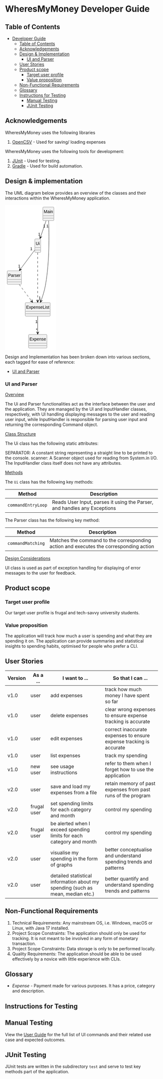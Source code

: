 # WheresMyMoney Developer Guide


## Table of Contents
- [Developer Guide](#wheresmymoney-developer-guide)
    - [Table of Contents](#table-of-contents)
    - [Acknowledgements](#acknowledgements)
    - [Design \& Implementation](#design--implementation)
        - [UI and Parser](#ui-and-parser)
    - [User Stories](#user-stories)
    - [Product scope](#product-scope)
        - [Target user profile](#target-user-profile)
        - [Value proposition](#value-proposition)
    - [Non-Functional Requirements](#non-functional-requirements)
    - [Glossary](#glossary)
    - [Instructions for Testing](#instructions-for-testing)
        - [Manual Testing](#manual-testing)
        - [JUnit Testing](#junit-testing)

<div style="page-break-after: always;"></div>

## Acknowledgements

WheresMyMoney uses the following libraries

1. [OpenCSV](https://opencsv.sourceforge.net/) - Used for saving/ loading expenses

WheresMyMoney uses the following tools for development:

1. [JUnit](https://junit.org/junit5/) - Used for testing.
2. [Gradle](https://gradle.org/) - Used for build automation.

## Design & implementation

The UML diagram below provides an overview of the classes and their interactions within the WheresMyMoney application.

<svg xmlns="http://www.w3.org/2000/svg" xmlns:xlink="http://www.w3.org/1999/xlink" contentStyleType="text/css" height="478px" preserveAspectRatio="none" style="width:167px;height:478px;background:#FFFFFF;" version="1.1" viewBox="0 0 167 478" width="167px" zoomAndPan="magnify"><defs/><g><!--class Main--><g id="elem_Main"><rect codeLine="4" fill="#F1F1F1" height="44.6211" id="Main" rx="2.5" ry="2.5" style="stroke:#181818;stroke-width:0.5;" width="36.3447" x="124.5" y="7"/><text fill="#000000" font-family="sans-serif" font-size="14" lengthAdjust="spacing" textLength="30.3447" x="127.5" y="27.1074">Main</text><line style="stroke:#181818;stroke-width:0.5;" x1="125.5" x2="159.8447" y1="35.6211" y2="35.6211"/><line style="stroke:#181818;stroke-width:0.5;" x1="125.5" x2="159.8447" y1="43.6211" y2="43.6211"/></g><!--class Parser--><g id="elem_Parser"><rect codeLine="5" fill="#F1F1F1" height="44.6211" id="Parser" rx="2.5" ry="2.5" style="stroke:#181818;stroke-width:0.5;" width="47.2344" x="7" y="217"/><text fill="#000000" font-family="sans-serif" font-size="14" lengthAdjust="spacing" textLength="41.2344" x="10" y="237.1074">Parser</text><line style="stroke:#181818;stroke-width:0.5;" x1="8" x2="53.2344" y1="245.6211" y2="245.6211"/><line style="stroke:#181818;stroke-width:0.5;" x1="8" x2="53.2344" y1="253.6211" y2="253.6211"/></g><!--class Ui--><g id="elem_Ui"><rect codeLine="6" fill="#F1F1F1" height="44.6211" id="Ui" rx="2.5" ry="2.5" style="stroke:#181818;stroke-width:0.5;" width="19.2207" x="98" y="112"/><text fill="#000000" font-family="sans-serif" font-size="14" lengthAdjust="spacing" textLength="13.2207" x="101" y="132.1074">Ui</text><line style="stroke:#181818;stroke-width:0.5;" x1="99" x2="116.2207" y1="140.6211" y2="140.6211"/><line style="stroke:#181818;stroke-width:0.5;" x1="99" x2="116.2207" y1="148.6211" y2="148.6211"/></g><!--class Expense--><g id="elem_Expense"><rect codeLine="7" fill="#F1F1F1" height="44.6211" id="Expense" rx="2.5" ry="2.5" style="stroke:#181818;stroke-width:0.5;" width="60.4824" x="77.5" y="427"/><text fill="#000000" font-family="sans-serif" font-size="14" lengthAdjust="spacing" textLength="54.4824" x="80.5" y="447.1074">Expense</text><line style="stroke:#181818;stroke-width:0.5;" x1="78.5" x2="136.9824" y1="455.6211" y2="455.6211"/><line style="stroke:#181818;stroke-width:0.5;" x1="78.5" x2="136.9824" y1="463.6211" y2="463.6211"/></g><!--class ExpenseList--><g id="elem_ExpenseList"><rect codeLine="8" fill="#F1F1F1" height="44.6211" id="ExpenseList" rx="2.5" ry="2.5" style="stroke:#181818;stroke-width:0.5;" width="82.2686" x="66.5" y="322"/><text fill="#000000" font-family="sans-serif" font-size="14" lengthAdjust="spacing" textLength="76.2686" x="69.5" y="342.1074">ExpenseList</text><line style="stroke:#181818;stroke-width:0.5;" x1="67.5" x2="147.7686" y1="350.6211" y2="350.6211"/><line style="stroke:#181818;stroke-width:0.5;" x1="67.5" x2="147.7686" y1="358.6211" y2="358.6211"/></g><!--link Main to Ui--><g id="link_Main_Ui"><path codeLine="10" d="M135.08,52.34 C129.14,69.82 122.7815,88.5394 116.8415,106.0094 " fill="none" id="Main-to-Ui" style="stroke:#181818;stroke-width:1.0;"/><polygon fill="#181818" points="114.91,111.69,121.5943,104.4567,116.5196,106.9562,114.0201,101.8814,114.91,111.69" style="stroke:#181818;stroke-width:1.0;"/><text fill="#000000" font-family="sans-serif" font-size="13" lengthAdjust="spacing" textLength="7.23" x="125.5415" y="73.6932">1</text><text fill="#000000" font-family="sans-serif" font-size="13" lengthAdjust="spacing" textLength="7.23" x="108.9131" y="100.781">1</text></g><!--link Main to ExpenseList--><g id="link_Main_ExpenseList"><path codeLine="11" d="M143.59,52.09 C145.23,93.27 146.89,185.74 133.5,262 C129.85,282.77 124.3472,299.9585 118.3072,316.1485 " fill="none" id="Main-to-ExpenseList" style="stroke:#181818;stroke-width:1.0;"/><polygon fill="#181818" points="116.21,321.77,123.1035,314.7358,117.9577,317.0854,115.6081,311.9395,116.21,321.77" style="stroke:#181818;stroke-width:1.0;"/><text fill="#000000" font-family="sans-serif" font-size="13" lengthAdjust="spacing" textLength="7.23" x="135.9886" y="73.7782">1</text><text fill="#000000" font-family="sans-serif" font-size="13" lengthAdjust="spacing" textLength="7.23" x="110.5401" y="310.8815">1</text></g><!--link Ui to Parser--><g id="link_Ui_Parser"><path codeLine="12" d="M97.75,148.55 C84.88,165.76 65.6407,191.483 50.2007,212.153 " fill="none" id="Ui-to-Parser" style="stroke:#181818;stroke-width:1.0;"/><polygon fill="#181818" points="46.61,216.96,55.2007,212.1433,49.6022,212.9542,48.7914,207.3558,46.61,216.96" style="stroke:#181818;stroke-width:1.0;"/><text fill="#000000" font-family="sans-serif" font-size="13" lengthAdjust="spacing" textLength="7.23" x="82.6372" y="149.1829">1</text><text fill="#000000" font-family="sans-serif" font-size="13" lengthAdjust="spacing" textLength="7.23" x="42.9983" y="205.7363">1</text></g><!--link ExpenseList to Expense--><g id="link_ExpenseList_Expense"><path codeLine="13" d="M107.5,367.34 C107.5,384.82 107.5,403.22 107.5,420.69 " fill="none" id="ExpenseList-to-Expense" style="stroke:#181818;stroke-width:1.0;"/><polygon fill="#181818" points="107.5,426.69,111.5,417.69,107.5,421.69,103.5,417.69,107.5,426.69" style="stroke:#181818;stroke-width:1.0;"/><text fill="#000000" font-family="sans-serif" font-size="13" lengthAdjust="spacing" textLength="7.23" x="99.6862" y="388.6932">1</text><text fill="#000000" font-family="sans-serif" font-size="13" lengthAdjust="spacing" textLength="5.0591" x="101.8051" y="415.781">*</text></g><!--link Ui to ExpenseList--><g id="link_Ui_ExpenseList"><path codeLine="15" d="M107.5,157.37 C107.5,197.42 107.5,276.09 107.5,315.93 " fill="none" id="Ui-to-ExpenseList" style="stroke:#181818;stroke-width:1.0;stroke-dasharray:7.0,7.0;"/><polygon fill="#181818" points="107.5,321.93,111.5,312.93,107.5,316.93,103.5,312.93,107.5,321.93" style="stroke:#181818;stroke-width:1.0;"/></g><!--link Parser to ExpenseList--><g id="link_Parser_ExpenseList"><path codeLine="16" d="M46.83,262.34 C59.9,279.82 74.5375,299.4144 87.5975,316.8844 " fill="none" id="Parser-to-ExpenseList" style="stroke:#181818;stroke-width:1.0;stroke-dasharray:7.0,7.0;"/><polygon fill="#181818" points="91.19,321.69,89.005,312.0866,88.1962,317.6853,82.5975,316.8766,91.19,321.69" style="stroke:#181818;stroke-width:1.0;"/></g><!--SRC=[AyxEp2j8B4hCLKZEIImkTYmfASfCAYr9zKpEpmlEh4fLCE3Ao4n9LKZEB4hEIUNY0gjIy4tCp8Co0nABYbEBe9pGJ2Z3jQ8WDQyu5PNdarbSmiK5qgkWPAYae9kYQmTc07LX2YBh2Sr4bOFQYQG4ILuBhfSBf54tEYMnE2Cr9HOeXsmcn0nSqW00]--></g></svg>

Design and Implementation has been broken down into various sections, each tagged for ease of reference:

- [UI and Parser](#ui-and-parser)

### UI and Parser

<u>Overview</u>

The Ui and Parser functionalities act as the interface between the user and the application. They are managed by the UI and InputHandler classes, respectively, with UI handling displaying messages to the user and reading user input, while InputHandler is responsible for parsing user input and returning the corresponding Command object.

<u>Class Structure</u>

The Ui class has the following static attributes:

SEPARATOR: A constant string representing a straight line to be printed to the console.
scanner: A Scanner object used for reading from System.in I/O.
The InputHandler class itself does not have any attributes.

<u>Methods</u>

The `Ui` class has the following key methods:

| Method              | Description                                                              |
|---------------------|--------------------------------------------------------------------------|
| `commandEntryLoop`  | Reads User Input, parses it using the Parser, and handles any Exceptions |

The Parser class has the following key method:

| Method            | Description                                                                           |
|-------------------|---------------------------------------------------------------------------------------|
| `commandMatching` | Matches the command to the corresponding action and executes the corresponding action |

<u>Design Considerations</u>

UI class is used as part of exception handling for displaying of error messages to the user for feedback.


## Product scope

### Target user profile

Our target user profile is frugal and tech-savvy university students.

### Value proposition

The application will track how much a user is spending and what they are spending it on. 
The application can provide summaries and statistical insights to spending habits, optimised for people who prefer a CLI.

## User Stories

| Version | As a ...    | I want to ...                                                                  | So that I can ...                                                  |
|---------|-------------|--------------------------------------------------------------------------------|--------------------------------------------------------------------|
| v1.0    | user        | add expenses                                                                   | track how much money I have spent so far                           |
| v1.0    | user        | delete expenses                                                                | clear wrong expenses to ensure expense tracking is accurate        |
| v1.0    | user        | edit expenses                                                                  | correct inaccurate expenses to ensure expense tracking is accurate |
| v1.0    | user        | list expenses                                                                  | track my spending                                                  |
| v1.0    | new user    | see usage instructions                                                         | refer to them when I forget how to use the application             |
| v2.0    | user        | save and load my expenses from a file                                          | retain memory of past expenses from past runs of the program       |
| v2.0    | frugal user | set spending limits for each category and month                                | control my spending                                                |
| v2.0    | frugal user | be alerted when I exceed spending limits for each category and month           | control my spending                                                |
| v2.0    | user        | visualise my spending in the form of graphs                                    | better conceptualise and understand spending trends and patterns   |
| v2.0    | user        | detailed statistical information about my spending (such as mean, median etc.) | better quantify and understand spending trends and patterns        |


## Non-Functional Requirements

1. Technical Requirements: Any mainstream OS, i.e. Windows, macOS or Linux, with Java 17 installed.
2. Project Scope Constraints: The application should only be used for tracking. It is not meant to be involved in any form of monetary transaction.
3. Project Scope Constraints: Data storage is only to be performed locally.
4. Quality Requirements: The application should be able to be used effectively by a novice with little experience with CLIs.

## Glossary

* *Expense* - Payment made for various purposes. It has a price, category and description.

## Instructions for Testing

## Manual Testing

View the [User Guide](UserGuide.md) for the full list of UI commands and their related use case and expected outcomes.

## JUnit Testing

JUnit tests are written in the subdirectory `test` and serve to test key methods part of the application.